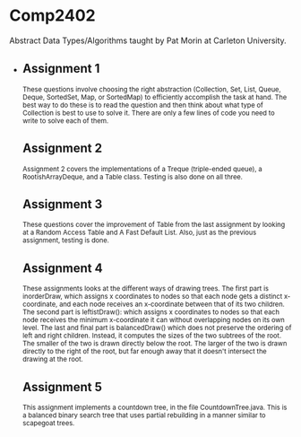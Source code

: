 # Comp2402

Abstract Data Types/Algorithms taught by Pat Morin at Carleton University. 

<ul>
  <li>
    <h2>Assignment 1</h2>
    <small>These questions involve choosing the right abstraction (Collection, Set, List, Queue, Deque, SortedSet, Map, or SortedMap) to efficiently accomplish the task at hand. The best way to do these is to read the question and then think about what type of Collection is best to use to solve it. There are only a few lines of code you need to write to solve each of them.</small>
    <h2>Assignment 2</h2>
    <small>Assignment 2 covers the implementations of a Treque (triple-ended queue), a RootishArrayDeque, and a Table class. Testing is also done on all three. 
    </small>
    <h2>Assignment 3</h2>
    <small>These questions cover the improvement of Table from the last assignment by looking at a Random Access Table and A Fast Default List. Also, just as the previous assignment, testing is done. 
    </small>
    <h2>Assignment 4</h2>
    <small>These assignments looks at the different ways of drawing trees. The first part is inorderDraw, which assigns x coordinates to nodes so that each node gets a distinct x-coordinate, and each node receives an x-coordinate between that of its two children. The second part is leftistDraw(): which assigns x coordinates to nodes so that each node receives the minimum x-coordinate it can without overlapping nodes on its own level. The last and final part is balancedDraw() which does not preserve the ordering of left and right children. Instead, it computes the sizes of the two subtrees of the root. The smaller of the two is drawn directly below the root. The larger of the two is drawn directly to the right of the root, but far enough away that it doesn't intersect the drawing at the root. 
    </small>
     <h2>Assignment 5</h2>
    <small>This assignment implements a countdown tree, in the file CountdownTree.java. This is a balanced binary search tree that uses partial rebuilding in a manner similar to scapegoat trees.
    </small>
  </li>
</ul>
